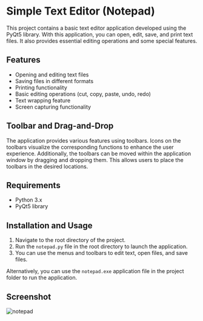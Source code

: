# Simple Text Editor (Notepad)

This project contains a basic text editor application developed using the PyQt5 library. With this application, you can open, edit, save, and print text files. It also provides essential editing operations and some special features.

## Features

- Opening and editing text files
- Saving files in different formats
- Printing functionality
- Basic editing operations (cut, copy, paste, undo, redo)
- Text wrapping feature
- Screen capturing functionality

## Toolbar and Drag-and-Drop

The application provides various features using toolbars. Icons on the toolbars visualize the corresponding functions to enhance the user experience. Additionally, the toolbars can be moved within the application window by dragging and dropping them. This allows users to place the toolbars in the desired locations.


## Requirements

- Python 3.x
- PyQt5 library

## Installation and Usage

1. Navigate to the root directory of the project.
2. Run the `notepad.py` file in the root directory to launch the application.
3. You can use the menus and toolbars to edit text, open files, and save files.

Alternatively, you can use the `notepad.exe` application file in the project folder to run the application.


## Screenshot

![notepad](https://github.com/hllibrkaya/pyqt5-notepad/assets/114361857/7a416ffc-7c24-454a-b75d-ab14ffb5ceec)

